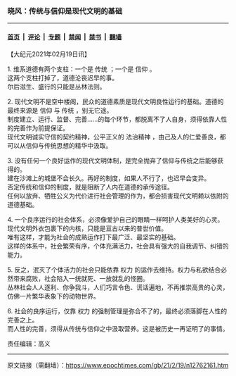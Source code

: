 ### 晓风：传统与信仰是现代文明的基础

---

#### [首页](../../../..?n12762161) &nbsp;|&nbsp; [评论](../../../../../epoch-comment?n12762161) &nbsp;|&nbsp; [专题](../../../../../epoch-special?n12762161) &nbsp;|&nbsp; [禁闻](../../../../../epoch-news?n12762161) &nbsp;|&nbsp; [禁书](../../../../../books?n12762161) &nbsp;|&nbsp; [翻墙](https://github.com/gfw-breaker/nogfw/blob/master/README.md?n12762161)


<div class="post_content" id="artbody" itemprop="articleBody">
 <!-- article content begin -->
 <p>
  【大纪元2021年02月19日讯】
 </p>
 <p>
  1. 维系道德有两个支柱：一个是
  <ok href="https://www.epochtimes.com/gb/tag/%E4%BC%A0%E7%BB%9F.html">
   传统
  </ok>
  ；一个是
  <ok href="https://www.epochtimes.com/gb/tag/%E4%BF%A1%E4%BB%B0.html">
   信仰
  </ok>
  。
  <br/>
  这两个支柱打掉了，道德沦丧迟早的事。
  <br/>
  尔后滋生、盛行的只能是丛林法则。
 </p>
 <p>
  2. 现代文明不是空中楼阁，民众的道德素质是现代文明良性运行的基础。道德的最终来源是
  <ok href="https://www.epochtimes.com/gb/tag/%E4%BF%A1%E4%BB%B0.html">
   信仰
  </ok>
  与
  <ok href="https://www.epochtimes.com/gb/tag/%E4%BC%A0%E7%BB%9F.html">
   传统
  </ok>
  ，别无它途。
  <br/>
  制度建立、运行、监督、完善……的每个环节，都脱离不了人自身，须得依靠人性的完善作为前提保证。
  <br/>
  现代文明诚实守信的契约精神，公平正义的
  <ok href="https://www.epochtimes.com/gb/tag/%E6%B3%95%E6%B2%BB%E7%B2%BE%E7%A5%9E.html">
   法治精神
  </ok>
  ，由己及人的仁爱善良，都可以从信仰与传统思想的精华中汲取。
 </p>
 <p>
  3. 没有任何一个良好运作的现代文明体制，是完全抛弃了信仰与传统之后能够获得的。
  <br/>
  建在沙滩上的城堡不会长久。再好的制度，如果人不行了，也迟早会变异。
  <br/>
  否定传统和信仰的制度，就是阻断了人内在道德的承传途径。
  <br/>
  任何以放弃、牺牲公义为代价进行社会管理的作为，都会损害现代文明赖以依附的道德基础。
 </p>
 <p>
  4. 一个良序运行的社会体系，必须像爱护自己的眼睛一样呵护人类美好的心灵。现代文明外衣包裹下的内核，只能是亘古以来的普世价值。
  <br/>
  唯有这样，才能为社会的成熟运作打下最广泛、最坚实的基础。
  <br/>
  这样的体系中，社会繁荣有序，个体充满活力，社会具有强大的自我调节、纠错的能力。
 </p>
 <p>
  5. 反之，泯灭了个体活力的社会只能依靠
  <ok href="https://www.epochtimes.com/gb/tag/%E6%9D%83%E5%8A%9B.html">
   权力
  </ok>
  的运作去维持。权力与私欲结合必然带来腐败，社会陷入一统就死、一放就乱的怪圈。
  <br/>
  丛林社会人人逐利、你争我斗，人们巧言令色、谎话遍地，不再推崇高贵的心灵，仿佛一片繁华表象下的动物世界。
 </p>
 <p>
  6. 社会的良序运行，仅靠
  <ok href="https://www.epochtimes.com/gb/tag/%E6%9D%83%E5%8A%9B.html">
   权力
  </ok>
  的强制管理是弥合不了的，最终必须落脚在人性的完善之上。
  <br/>
  而人性的完善，须得从传统与信仰之中汲取营养。这是被历史一再证明了的事情。
 </p>
 <p>
  责任编辑：高义
 </p>
 <!-- article content end -->
 <div id="below_article_ad">
 </div>
</div>


---

原文链接（需翻墙）：https://www.epochtimes.com/gb/21/2/19/n12762161.htm